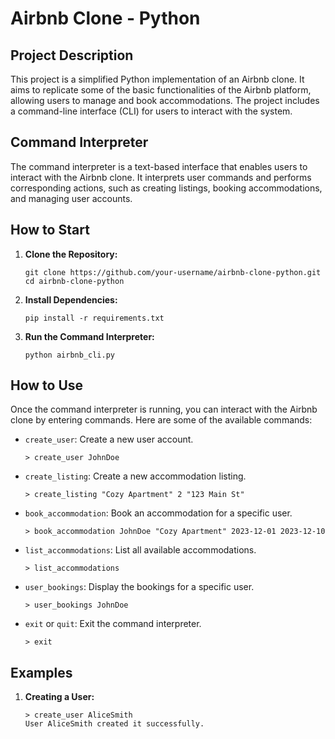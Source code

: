 # Airbnb Clone - Python

## Project Description



This project is a simplified Python implementation of an Airbnb clone. It aims to replicate some of the basic functionalities of the Airbnb platform, allowing users to manage and book accommodations. The project includes a command-line interface (CLI) for users to interact with the system.


## Command Interpreter

The command interpreter is a text-based interface that enables users to interact with the Airbnb clone. It interprets user commands and performs corresponding actions, such as creating listings, booking accommodations, and managing user accounts.


## How to Start

1. **Clone the Repository:**
   ```
   git clone https://github.com/your-username/airbnb-clone-python.git
   cd airbnb-clone-python
   ```

2. **Install Dependencies:**
   ```
   pip install -r requirements.txt
   ```

3. **Run the Command Interpreter:**
   ```
   python airbnb_cli.py
   ```

## How to Use

Once the command interpreter is running, you can interact with the Airbnb clone by entering commands. Here are some of the available commands:


- `create_user`: Create a new user account.
  ```
  > create_user JohnDoe
  ```

- `create_listing`: Create a new accommodation listing.
  ```
  > create_listing "Cozy Apartment" 2 "123 Main St"
  ```

- `book_accommodation`: Book an accommodation for a specific user.
  ```
  > book_accommodation JohnDoe "Cozy Apartment" 2023-12-01 2023-12-10
  ```

- `list_accommodations`: List all available accommodations.
  ```
  > list_accommodations
  ```

- `user_bookings`: Display the bookings for a specific user.
  ```
  > user_bookings JohnDoe
  ```

- `exit` or `quit`: Exit the command interpreter.
  ```
  > exit
  ```

## Examples

1. **Creating a User:**
   ```
   > create_user AliceSmith
   User AliceSmith created it successfully.
   ```
